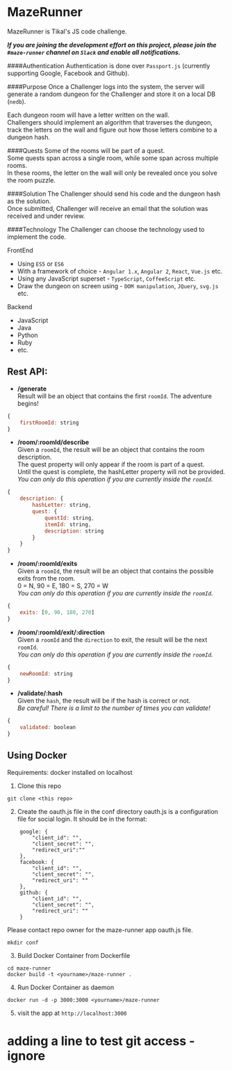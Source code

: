 # MazeRunner
MazeRunner is Tikal's JS code challenge.

**_If you are joining the development effort on this project, please join the `#maze-runner` channel on `Slack` and enable all notifications._**

####Authentication
Authentication is done over `Passport.js` (currently supporting Google, Facebook and Github).

####Purpose
Once a Challenger logs into the system, the server will generate a random dungeon for the Challenger and store it 
on a local DB (`nedb`).

Each dungeon room will have a letter written on the wall.  
Challengers should implement an algorithm that traverses the dungeon, track the letters on the wall and figure out how those letters combine to a dungeon hash.  

####Quests
Some of the rooms will be part of a quest.  
Some quests span across a single room, while some span across multiple rooms.  
In these rooms, the letter on the wall will only be revealed once you solve the room puzzle.  

####Solution
The Challenger should send his code and the dungeon hash as the solution.  
Once submitted, Challenger will receive an email that the solution was received and under review.

####Technology
The Challenger can choose the technology used to implement the code.  

FrontEnd  
* Using `ES5` or `ES6`  
* With a framework of choice - `Angular 1.x`, `Angular 2`, `React`, `Vue.js`  etc.  
* Using any JavaScript superset - `TypeScript`, `CoffeeScript` etc.  
* Draw the dungeon on screen using - `DOM manipulation`, `JQuery`, `svg.js` etc.

Backend 
* JavaScript
* Java
* Python
* Ruby
* etc.


## Rest API:
* **/generate**  
Result will be an object that contains the first `roomId`. The adventure begins!  
```javascript
{
    firstRoomId: string
}
```

* **/room/:roomId/describe**  
Given a `roomId`, the result will be an object that contains the room description.  
The quest property will only appear if the room is part of a quest.  
Until the quest is complete, the hashLetter property will not be provided.  
_You can only do this operation if you are currently inside the `roomId`._  
```javascript
{
    description: {
        hashLetter: string,
        quest: {
            questId: string,
            itemId: string,
            description: string
        }
    }
}
```
* **/room/:roomId/exits**  
Given a `roomId`, the result will be an object that contains the possible exits from the room.  
0 = N, 90 = E, 180 = S, 270 = W  
_You can only do this operation if you are currently inside the `roomId`._  
```javascript
{
    exits: [0, 90, 180, 270]
}
```
* **/room/:roomId/exit/:direction**  
Given a `roomId` and the `direction` to exit, the result will be the next `roomId`.  
_You can only do this operation if you are currently inside the `roomId`._  
```javascript
{
    newRoomId: string
}
```

* **/validate/:hash**  
Given the `hash`, the result will be if the hash is correct or not.  
_Be careful! There is a limit to the number of times you can validate!_ 
```javascript
{
    validated: boolean
}
```

## Using Docker

Requirements: docker installed on localhost

1. Clone this repo

```
git clone <this repo>
```

2. Create the oauth.js file in the conf directory
oauth.js is a configuration file for social login. It should be in the format: 
```
    google: {
        "client_id": "",
        "client_secret": "",
        "redirect_uri":""
    },
    facebook: {
        "client_id": "",
        "client_secret": "",
        "redirect_uri": ""
    },
    github: {
        "client_id": "",
        "client_secret": "",
        "redirect_uri": ""
    }

```
Please contact repo owner for the maze-runner app oauth.js file.

```
mkdir conf
```

3. Build Docker Container from Dockerfile

```
cd maze-runner
docker build -t <yourname>/maze-runner .
```

4. Run Docker Container as daemon
```
docker run -d -p 3000:3000 <yourname>/maze-runner
```

5. visit the app at `http://localhost:3000`

# adding a line to test git access - ignore
